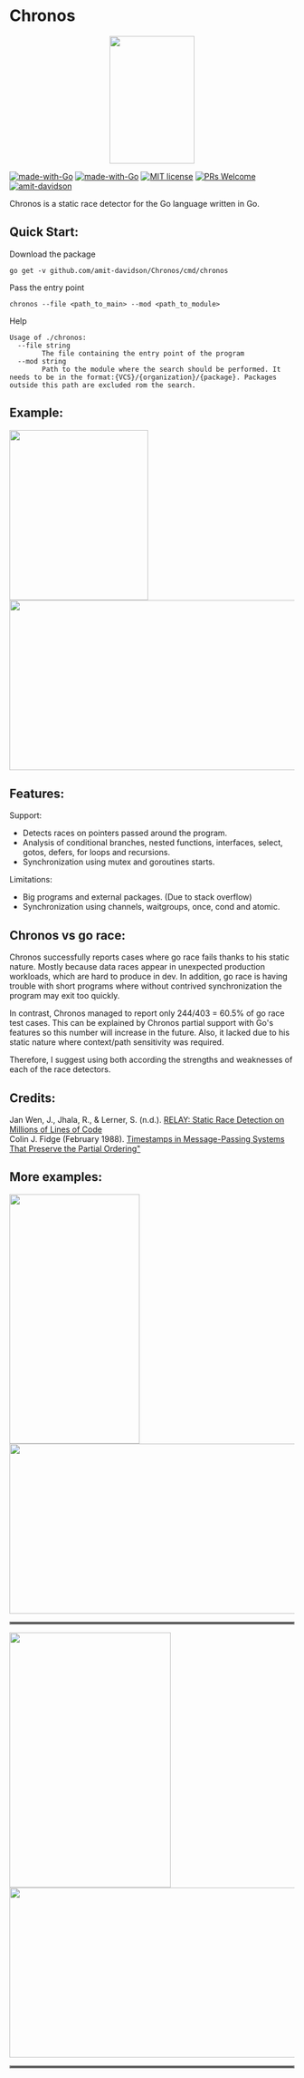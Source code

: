 # Chronos

<p align="center">
    <img src="https://i.imgur.com/AhLyxVh.jpeg" width="150" height="225">
</p>

[![made-with-Go](https://github.com/go-critic/go-critic/workflows/Go/badge.svg)](http://golang.org)
[![made-with-Go](https://img.shields.io/badge/Made%20with-Go-1f425f.svg)](http://golang.org)
[![MIT license](https://img.shields.io/badge/License-MIT-blue.svg)](https://lbesson.mit-license.org/)
[![PRs Welcome](https://img.shields.io/badge/PRs-welcome-brightgreen.svg?style=flat-square)](http://makeapullrequest.com)
[![amit-davidson](https://circleci.com/gh/amit-davidson/Chronos.svg?style=svg)](https://app.circleci.com/pipelines/github/amit-davidson/Chronos)

Chronos is a static race detector for the Go language written in Go.

## Quick Start:

Download the package

```
go get -v github.com/amit-davidson/Chronos/cmd/chronos
```

Pass the entry point

```
chronos --file <path_to_main> --mod <path_to_module>
```

Help

```
Usage of ./chronos:
  --file string
    	The file containing the entry point of the program
  --mod string
    	Path to the module where the search should be performed. It needs to be in the format:{VCS}/{organization}/{package}. Packages outside this path are excluded rom the search.
```

## Example:

<p float="left">
    <img src="https://i.imgur.com/LJMP9c2.png" width="245" height="300">
    <img src="https://i.imgur.com/S2mDG7A.png" width="575" height="300">
</p>

## Features:

Support:

- Detects races on pointers passed around the program.
- Analysis of conditional branches, nested functions, interfaces, select, gotos, defers, for loops and recursions.
- Synchronization using mutex and goroutines starts.

Limitations:

- Big programs and external packages. (Due to stack overflow)
- Synchronization using channels, waitgroups, once, cond and atomic.

## Chronos vs go race:

Chronos successfully reports cases where go race fails thanks to his static nature. Mostly because data races appear in unexpected production workloads, which are hard to produce in dev.
In addition, go race is having trouble with short programs where without contrived synchronization the program may exit too quickly.

In contrast, Chronos managed to report only 244/403 = 60.5% of go race test cases. This can be explained by Chronos partial support with Go's features so this number will increase in the future.
Also, it lacked due to his static nature where context/path sensitivity was required.

Therefore, I suggest using both according the strengths and weaknesses of each of the race detectors.

## Credits:

Jan Wen, J., Jhala, R., &amp; Lerner, S. (n.d.). [RELAY: Static Race Detection on Millions of Lines of Code](https://cseweb.ucsd.edu/~lerner/papers/relay.pdf)  
Colin J. Fidge (February 1988). [Timestamps in Message-Passing Systems That Preserve the Partial Ordering"](http://zoo.cs.yale.edu/classes/cs426/2012/lab/bib/fidge88timestamps.pdf)

## More examples:

<p float="left">
    <img src="https://i.imgur.com/NvVWFRf.png" width="230" height="440">
    <img src="https://i.imgur.com/eCNFAX7.png" width=600" height="300">
</p>
<hr style="border:2px solid gray"> </hr>
<p float="left">
    <img src="https://i.imgur.com/app5tBc.png" width="285" height="450">
    <img src="https://i.imgur.com/Lw0LTPp.png" width="545" height="300">
</p>
<hr style="border:2px solid gray"> </hr>